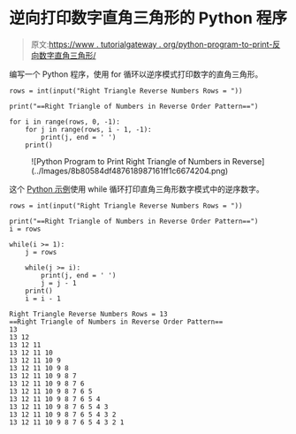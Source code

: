 # 逆向打印数字直角三角形的 Python 程序

> 原文:[https://www . tutorialgateway . org/python-program-to-print-反向数字直角三角形/](https://www.tutorialgateway.org/python-program-to-print-right-triangle-of-numbers-in-reverse/)

编写一个 Python 程序，使用 for 循环以逆序模式打印数字的直角三角形。

```
rows = int(input("Right Triangle Reverse Numbers Rows = "))

print("==Right Triangle of Numbers in Reverse Order Pattern==")

for i in range(rows, 0, -1):
    for j in range(rows, i - 1, -1):
        print(j, end = ' ')
    print()
```

<figure class="wp-block-image size-large">![Python Program to Print Right Triangle of Numbers in Reverse](../Images/8b80584df487618987161ff1c6674204.png)</figure>

这个 [Python 示例](https://www.tutorialgateway.org/python-programming-examples/)使用 while 循环打印直角三角形数字模式中的逆序数字。

```
rows = int(input("Right Triangle Reverse Numbers Rows = "))

print("==Right Triangle of Numbers in Reverse Order Pattern==")
i = rows

while(i >= 1):
    j = rows

    while(j >= i):
        print(j, end = ' ')
        j = j - 1
    print()
    i = i - 1
```

```
Right Triangle Reverse Numbers Rows = 13
==Right Triangle of Numbers in Reverse Order Pattern==
13 
13 12 
13 12 11 
13 12 11 10 
13 12 11 10 9 
13 12 11 10 9 8 
13 12 11 10 9 8 7 
13 12 11 10 9 8 7 6 
13 12 11 10 9 8 7 6 5 
13 12 11 10 9 8 7 6 5 4 
13 12 11 10 9 8 7 6 5 4 3 
13 12 11 10 9 8 7 6 5 4 3 2 
13 12 11 10 9 8 7 6 5 4 3 2 1 
```